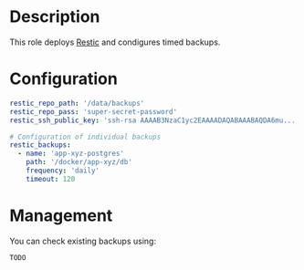 # Description

This role deploys [Restic](https://restic.net/) and condigures timed backups.

# Configuration

```yaml
restic_repo_path: '/data/backups'
restic_repo_pass: 'super-secret-password'
restic_ssh_public_key: 'ssh-rsa AAAAB3NzaC1yc2EAAAADAQABAAABAQDA6mu...'

# Configuration of individual backups
restic_backups:
  - name: 'app-xyz-postgres'
    path: '/docker/app-xyz/db'
    frequency: 'daily'
    timeout: 120
```

# Management

You can check existing backups using:
```
TODO
```
